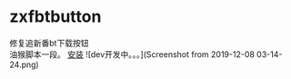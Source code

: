 # zxfbtbutton
修复追新番bt下载按钮  
油猴脚本一段。
[安装](https://greasyfork.org/zh-CN/scripts/392739-%E8%BF%BD%E6%96%B0%E7%95%AA%E7%A3%81%E5%8A%9B%E4%B8%8B%E8%BD%BD%E6%8C%89%E9%92%AE)
![dev开发中。。。](Screenshot from 2019-12-08 03-14-24.png)  

